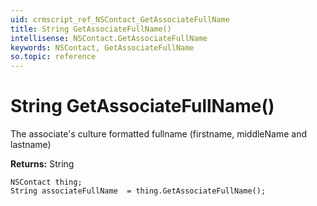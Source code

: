 ```yaml
---
uid: crmscript_ref_NSContact_GetAssociateFullName
title: String GetAssociateFullName()
intellisense: NSContact.GetAssociateFullName
keywords: NSContact, GetAssociateFullName
so.topic: reference
---
```


# String GetAssociateFullName()

The associate's culture formatted fullname (firstname, middleName and lastname)

**Returns:** String

```crmscript
NSContact thing;
String associateFullName  = thing.GetAssociateFullName();
```


